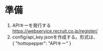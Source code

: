 # 準備

1. APIキーを発行する  
https://webservice.recruit.co.jp/register/
2. config/api_key.jsonを作成する。形式は、  
{
    "hottopepper": "APIキー"
}